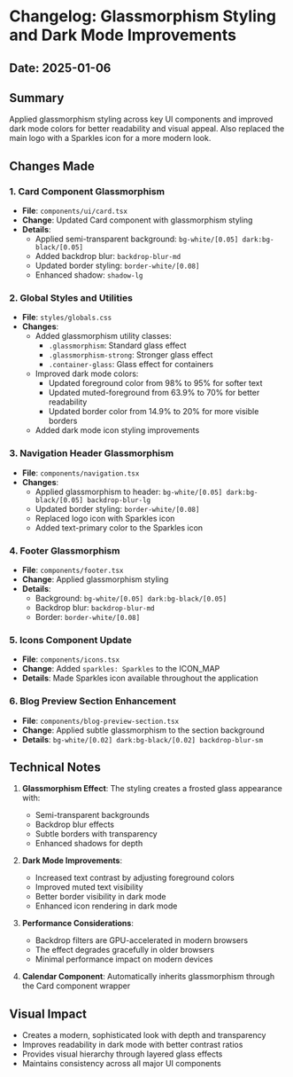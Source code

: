 # Changelog: Glassmorphism Styling and Dark Mode Improvements

## Date: 2025-01-06

## Summary
Applied glassmorphism styling across key UI components and improved dark mode colors for better readability and visual appeal. Also replaced the main logo with a Sparkles icon for a more modern look.

## Changes Made

### 1. Card Component Glassmorphism
- **File**: `components/ui/card.tsx`
- **Change**: Updated Card component with glassmorphism styling
- **Details**: 
  - Applied semi-transparent background: `bg-white/[0.05] dark:bg-black/[0.05]`
  - Added backdrop blur: `backdrop-blur-md`
  - Updated border styling: `border-white/[0.08]`
  - Enhanced shadow: `shadow-lg`

### 2. Global Styles and Utilities
- **File**: `styles/globals.css`
- **Changes**:
  - Added glassmorphism utility classes:
    - `.glassmorphism`: Standard glass effect
    - `.glassmorphism-strong`: Stronger glass effect
    - `.container-glass`: Glass effect for containers
  - Improved dark mode colors:
    - Updated foreground color from 98% to 95% for softer text
    - Updated muted-foreground from 63.9% to 70% for better readability
    - Updated border color from 14.9% to 20% for more visible borders
  - Added dark mode icon styling improvements

### 3. Navigation Header Glassmorphism
- **File**: `components/navigation.tsx`
- **Changes**:
  - Applied glassmorphism to header: `bg-white/[0.05] dark:bg-black/[0.05] backdrop-blur-lg`
  - Updated border styling: `border-white/[0.08]`
  - Replaced logo icon with Sparkles icon
  - Added text-primary color to the Sparkles icon

### 4. Footer Glassmorphism
- **File**: `components/footer.tsx`
- **Change**: Applied glassmorphism styling
- **Details**: 
  - Background: `bg-white/[0.05] dark:bg-black/[0.05]`
  - Backdrop blur: `backdrop-blur-md`
  - Border: `border-white/[0.08]`

### 5. Icons Component Update
- **File**: `components/icons.tsx`
- **Change**: Added `sparkles: Sparkles` to the ICON_MAP
- **Details**: Made Sparkles icon available throughout the application

### 6. Blog Preview Section Enhancement
- **File**: `components/blog-preview-section.tsx`
- **Change**: Applied subtle glassmorphism to the section background
- **Details**: `bg-white/[0.02] dark:bg-black/[0.02] backdrop-blur-sm`

## Technical Notes

1. **Glassmorphism Effect**: The styling creates a frosted glass appearance with:
   - Semi-transparent backgrounds
   - Backdrop blur effects
   - Subtle borders with transparency
   - Enhanced shadows for depth

2. **Dark Mode Improvements**:
   - Increased text contrast by adjusting foreground colors
   - Improved muted text visibility
   - Better border visibility in dark mode
   - Enhanced icon rendering in dark mode

3. **Performance Considerations**:
   - Backdrop filters are GPU-accelerated in modern browsers
   - The effect degrades gracefully in older browsers
   - Minimal performance impact on modern devices

4. **Calendar Component**: Automatically inherits glassmorphism through the Card component wrapper

## Visual Impact
- Creates a modern, sophisticated look with depth and transparency
- Improves readability in dark mode with better contrast ratios
- Provides visual hierarchy through layered glass effects
- Maintains consistency across all major UI components
